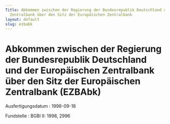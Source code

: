 ```yaml
---
Title: Abkommen zwischen der Regierung der Bundesrepublik Deutschland und der Europäischen
  Zentralbank über den Sitz der Europäischen Zentralbank
layout: default
slug: ezbabk
---
```


# Abkommen zwischen der Regierung der Bundesrepublik Deutschland und der Europäischen Zentralbank über den Sitz der Europäischen Zentralbank (EZBAbk)

Ausfertigungsdatum
:   1998-09-18

Fundstelle
:   BGBl II: 1998, 2996

